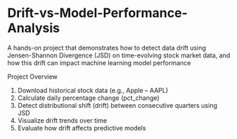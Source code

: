 # Drift-vs-Model-Performance-Analysis
A hands-on project that demonstrates how to detect data drift using Jensen-Shannon Divergence (JSD) on time-evolving stock market data, and how this drift can impact machine learning model performance

Project Overview
1. Download historical stock data (e.g., Apple – AAPL)
2. Calculate daily percentage change (pct_change)
3. Detect distributional shift (drift) between consecutive quarters using JSD
4. Visualize drift trends over time
5. Evaluate how drift affects predictive models 
